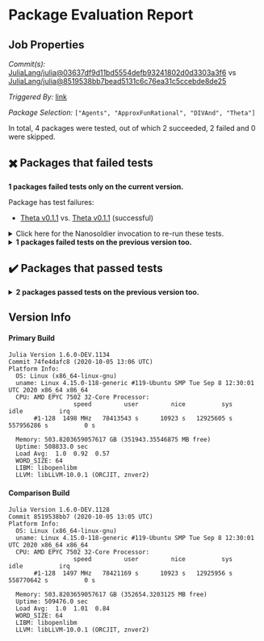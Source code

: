 # Package Evaluation Report

## Job Properties

*Commit(s):* [JuliaLang/julia@03637df9d11bd5554defb93241802d0d3303a3f6](https://github.com/JuliaLang/julia/commit/03637df9d11bd5554defb93241802d0d3303a3f6) vs [JuliaLang/julia@8519538bb7bead5131c6c76ea31c5ccebde8de25](https://github.com/JuliaLang/julia/commit/8519538bb7bead5131c6c76ea31c5ccebde8de25)

*Triggered By:* [link](https://github.com/JuliaLang/julia/pull/37884#issuecomment-703619222)

*Package Selection:* `["Agents", "ApproxFunRational", "DIVAnd", "Theta"]`

In total, 4 packages were tested, out of which 2 succeeded, 2 failed and 0 were skipped.


## :heavy_multiplication_x: Packages that failed tests

**1 packages failed tests only on the current version.**

Package has test failures:

- [Theta v0.1.1](logs/Theta/1.6.0-DEV-74fe4dafc8.log) vs. [Theta v0.1.1](logs/Theta/1.6.0-DEV-8519538bb7.log) (successful)

<details><summary>Click here for the Nanosoldier invocation to re-run these tests.</summary>
<p>

```
@nanosoldier `runtests(["Theta"], vs = ":master")`
```

</p>
</details>


<details><summary><strong>1 packages failed tests on the previous version too.</strong></summary>
<p>

Package has test failures:

- [DIVAnd v2.6.2](logs/DIVAnd/1.6.0-DEV-74fe4dafc8.log)

</p>
</details>


## :heavy_check_mark: Packages that passed tests

<details><summary><strong>2 packages passed tests on the previous version too.</strong></summary>
<p>

- [Agents v3.7.1](logs/Agents/1.6.0-DEV-74fe4dafc8.log)
- [ApproxFunRational v0.1.0](logs/ApproxFunRational/1.6.0-DEV-74fe4dafc8.log)

</p>
</details>


## Version Info

#### Primary Build

```
Julia Version 1.6.0-DEV.1134
Commit 74fe4dafc8 (2020-10-05 13:06 UTC)
Platform Info:
  OS: Linux (x86_64-linux-gnu)
  uname: Linux 4.15.0-118-generic #119-Ubuntu SMP Tue Sep 8 12:30:01 UTC 2020 x86_64 x86_64
  CPU: AMD EPYC 7502 32-Core Processor: 
                  speed         user         nice          sys         idle          irq
       #1-128  1498 MHz   78413543 s      10923 s   12925605 s  557956286 s          0 s
       
  Memory: 503.8203659057617 GB (351943.35546875 MB free)
  Uptime: 508833.0 sec
  Load Avg:  1.0  0.92  0.57
  WORD_SIZE: 64
  LIBM: libopenlibm
  LLVM: libLLVM-10.0.1 (ORCJIT, znver2)

```

#### Comparison Build

```
Julia Version 1.6.0-DEV.1128
Commit 8519538bb7 (2020-10-05 13:05 UTC)
Platform Info:
  OS: Linux (x86_64-linux-gnu)
  uname: Linux 4.15.0-118-generic #119-Ubuntu SMP Tue Sep 8 12:30:01 UTC 2020 x86_64 x86_64
  CPU: AMD EPYC 7502 32-Core Processor: 
                  speed         user         nice          sys         idle          irq
       #1-128  1497 MHz   78421169 s      10923 s   12925956 s  558770642 s          0 s
       
  Memory: 503.8203659057617 GB (352654.3203125 MB free)
  Uptime: 509476.0 sec
  Load Avg:  1.0  1.01  0.84
  WORD_SIZE: 64
  LIBM: libopenlibm
  LLVM: libLLVM-10.0.1 (ORCJIT, znver2)

```
<!-- Generated on 2020-10-05T09:36:27.855 -->

